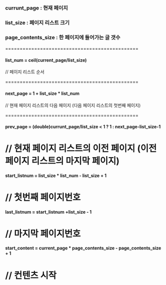 ### currunt_page : 현재 페이지
### list_size : 페이지 리스트 크기
### page_contents_size : 한 페이지에 들어가는 글 갯수

==============================================

#### list_num = ceil(current_page/list_size) 
// 페이지 리스트 순서

==============================================

#### next_page = 1 + list_size * list_num    
// 현재 페이지 리스트의 다음 페이지 (다음 페이지 리스트의 첫번째 페이지)

==============================================
#### prev_page = (double)currunt_page/list_size < 1 ? 1 : next_page-list_size-1 
// 현재 페이지 리스트의 이전 페이지 (이전 페이지 리스트의 마지막 페이지)
==============================================

#### start_listnum = list_size * list_num - list_size + 1 
// 첫번째 페이지번호
==============================================

#### last_listnum = start_listnum +list_size - 1
// 마지막 페이지번호
==============================================


#### start_content = current_page * page_contents_size - page_contents_size + 1 
// 컨텐츠 시작
==============================================
